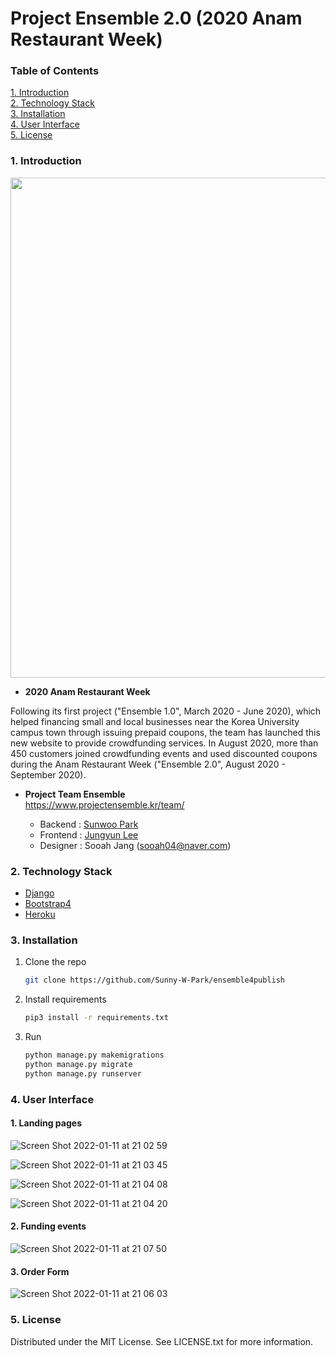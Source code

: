 <div id="top"> </div>

# Project Ensemble 2.0 (2020 Anam Restaurant Week)

### Table of Contents
<!-- TABLE OF CONTENTS -->
<a href="1. Introduction">1. Introduction</a><br>
<a href="2. Technology Stack">2. Technology Stack</a><br>
<a href="3. Installation">3. Installation</a><br>
<a href="4. User Interface">4. User Interface</a><br>
<a href="5. License">5. License</a><br>


### 1. Introduction

<img src="https://user-images.githubusercontent.com/60367230/148385427-cb2034c8-7bbf-46f2-a838-0acdb5a5cf01.png" width="800" height="auto" />

* <b>2020 Anam Restaurant Week</b> <br>

Following its first project ("Ensemble 1.0", March 2020 - June 2020), which helped financing small and local businesses near the Korea University campus town through issuing prepaid coupons, the team has launched this new website to provide crowdfunding services. In August 2020, more than 450 customers joined crowdfunding events and used discounted coupons during the Anam Restaurant Week ("Ensemble 2.0", August 2020 - September 2020).

* <b>Project Team Ensemble </b> <br>
https://www.projectensemble.kr/team/
    
    * Backend : [Sunwoo Park](https://github.com/Sunny-W-Park)
    * Frontend : [Jungyun Lee](https://github.com/kv0241008)
    * Designer : Sooah Jang (sooah04@naver.com)


### 2. Technology Stack

* [Django](https://www.djangoproject.com/)
* [Bootstrap4](https://getbootstrap.com/)
* [Heroku](https://www.heroku.com/)


### 3. Installation

1. Clone the repo
   ```sh
   git clone https://github.com/Sunny-W-Park/ensemble4publish
   ```
2. Install requirements
   ```sh
   pip3 install -r requirements.txt
   ```
3. Run
   ```sh
   python manage.py makemigrations
   python manage.py migrate
   python manage.py runserver
   ```

### 4. User Interface

#### 1. Landing pages
![Screen Shot 2022-01-11 at 21 02 59](https://user-images.githubusercontent.com/60367230/148939284-190f8b9c-413e-4b40-9a39-b21e0a539e00.png)

![Screen Shot 2022-01-11 at 21 03 45](https://user-images.githubusercontent.com/60367230/148939360-6102b359-4378-4c9a-ad14-05884f41f06a.png)

![Screen Shot 2022-01-11 at 21 04 08](https://user-images.githubusercontent.com/60367230/148939432-e34ca434-cf7c-429e-b7b7-a8fe800c60eb.png)

![Screen Shot 2022-01-11 at 21 04 20](https://user-images.githubusercontent.com/60367230/148939446-363d2e3a-f8d1-4653-ae8a-5ab76191b554.png)

#### 2. Funding events

![Screen Shot 2022-01-11 at 21 07 50](https://user-images.githubusercontent.com/60367230/148939929-612d6620-e340-4524-b3f4-71091d2e2c04.png)

#### 3. Order Form

![Screen Shot 2022-01-11 at 21 06 03](https://user-images.githubusercontent.com/60367230/148939670-07862950-8ed9-4337-b2d4-e364b341c260.png)

### 5. License

Distributed under the MIT License. See LICENSE.txt for more information.

